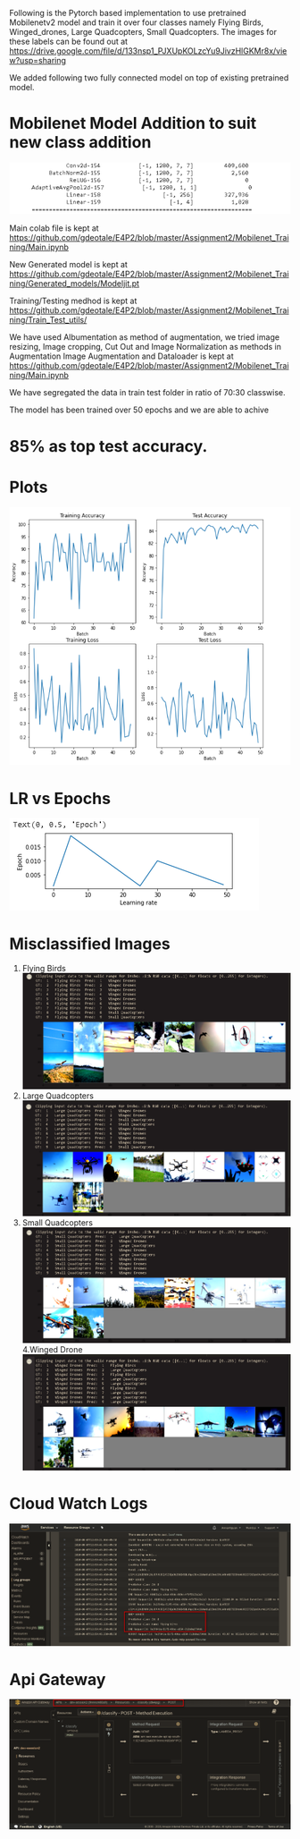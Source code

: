 Following is the Pytorch based implementation to use pretrained Mobilenetv2 model and train it over four classes namely Flying Birds, Winged_drones, Large Quadcopters, Small Quadcopters. The images for these labels can be found out at
https://drive.google.com/file/d/133nsp1_PJXUpKOLzcYu9JivzHlGKMr8x/view?usp=sharing

We added following two fully connected model on top of existing pretrained model. 
# Mobilenet Model Addition to suit new class addition
![](Readme_images/Model_add.png)

Main colab file is kept at
https://github.com/gdeotale/E4P2/blob/master/Assignment2/Mobilenet_Training/Main.ipynb

New Generated model is kept at 
https://github.com/gdeotale/E4P2/blob/master/Assignment2/Mobilenet_Training/Generated_models/Modeljit.pt

Training/Testing medhod is kept at
https://github.com/gdeotale/E4P2/blob/master/Assignment2/Mobilenet_Training/Train_Test_utils/

We have used Albumentation as method of augmentation, we tried image resizing, Image cropping, Cut Out and Image Normalization as methods in Augmentation
Image Augmentation and Dataloader is kept at
https://github.com/gdeotale/E4P2/blob/master/Assignment2/Mobilenet_Training/Main.ipynb

We have segregated the data in train test folder in ratio of 70:30 classwise.

The model has been trained over 50 epochs and we are able to achive 
# 85% as top test accuracy.

# Plots
![](Readme_images/Plots.png)
# LR vs Epochs
![](Readme_images/lr_vs_epoch.png)
# Misclassified Images
1. Flying Birds
![](Readme_images/flying_birds.png)
2. Large Quadcopters
![](Readme_images/large_Quadcopters.png)
3. Small Quadcopters
![](Readme_images/small_quadcopter.png)
4.Winged Drone
![](Readme_images/winged_drone.png)
# Cloud Watch Logs
![](Readme_images/CloudWatch.png)
# Api Gateway
![](Readme_images/ApiGateway.png)
